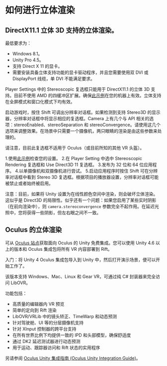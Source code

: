 如何进行立体渲染
================================

DirectX11.1 立体 3D 支持的立体渲染。
----------------------------------------------------------------

最低要求为：

* Windows 8.1。
* Unity Pro 4.5。
* 支持 Direct X 11 的显卡。
* 需要安装具备立体支持功能的显卡驱动程序，并且您需要使用双 DVI 或 DisplayPort 线缆，单 DVI 不能满足要求。

Player Settings 中的 Stereoscopic 复选框只能用于 DirectX11.1 的立体 3D 支持。目前不使用 AMD 的四缓冲区扩展。确保[此示例](https://code.msdn.microsoft.com/windowsapps/Direct3D-111-Simple-Stereo-9b2b61aa)在您的机器上有效。立体支持在全屏模式和窗口化模式下均有效。

启动游戏时，按住 Shift 可调出分辨率对话框。如果检测到支持 Stereo3D 的显示器，分辨率对话框中将显示相应的复选框。Camera 上有几个与 API 相关的选项：stereoEnabled、stereoSeparation 和 stereoConvergence。请使用这几个选项来调整效果。在场景中只需要一个摄像机，两只眼睛的渲染是由这些参数来处理的。

请注意，目前此复选框不适用于 Oculus（或目前所知的其他 VR 头盔）。
     

1.使用[此示例](https://code.msdn.microsoft.com/windowsapps/Direct3D-111-Simple-Stereo-9b2b61aa)检查您的设置。
2.在 Player Setting 中选中 Stereoscopic Rendering 复选框和 Use Direct3D 11 复选框。
3.发布为 32 位和 64 位应用程序。
4.以单摄像机和双摄像机进行尝试。
5.启动应用程序时按住 Shift 可在分辨率对话框中看到 Stereo 3D 复选框。根据项目的播放器设置，分辨率对话框可能被禁止或者始终被启用。

注意：目前，如果将 Unity 设置为在线性颜色空间中渲染，则会破坏立体渲染。这似乎是 Direct3D 的局限性。似乎还有一个问题：如果您启用了某些实时阴影（在前向渲染中），则 ``camera.stereoconvergence`` 参数完全不起作用。在延迟光照中，您将获得一些阴影，但左右眼之间不一致。
 
 
Oculus 的立体渲染
---------------------------------
 
可从 [Oculus 站点](https://developer.oculus.com/downloads/)获取面向 Oculus 的 Unity 免费集成。您可以使用 Unity 4.6 以上的版本和 Oculus 集成包将所有 VR 内容部署到 Rift。

入门：将 Unity 4 Oculus 集成包导入到 Unity 中，然后打开演示场景，便可以开始工作了。

该版本支持 Windows、Mac、Linux 和 Gear VR，可通过纯 C# 封装器来完全访问 LibOVR。

功能包括：

* 高质量的编辑器内 VR 预览
* 简单的定向到 Rift 渲染
* LibOVR/VRLib 中的镜头矫正、TimeWarp 和动态预测
* 针对驾驶舱、UI 等的分层摄像机支持
* 针对 XInput 控制器的跨平台支持
* 在所有世界比例下均提供一致的 IPD 和头部模型，确保舒适度
* 通过 DK2 延迟测试器进行动态预测
* 用于运动、跟踪器访问和 Rift 状态的实用程序

另请参阅 [Oculus Unity 集成指南 (Oculus Unity Integration Guide)](http://static.oculus.com/sdk-downloads/documents/OculusUnityIntegrationGuide_0.4.3.pdf)。

